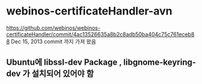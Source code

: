 webinos-certificateHandler-avn
==============================

https://github.com/webinos/webinos-certificateHandler/commit/4ac13526635a8b2c8adb50ba404c75c761eceb88
Dec 15, 2013
commit 까지 가져 왔음

## Ubuntu에 libssl-dev Package , libgnome-keyring-dev 가 설치되어 있어야 함 ##
